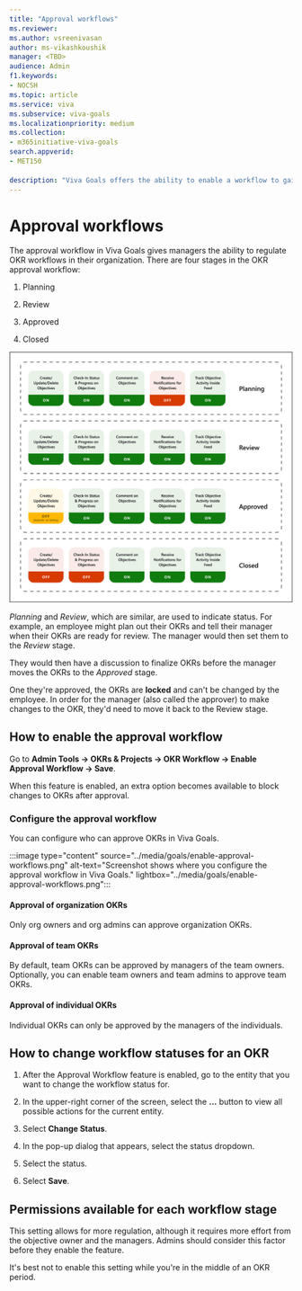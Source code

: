 ```yaml
---
title: "Approval workflows"
ms.reviewer: 
ms.author: vsreenivasan
author: ms-vikashkoushik
manager: <TBD>
audience: Admin
f1.keywords:
- NOCSH
ms.topic: article
ms.service: viva
ms.subservice: viva-goals
ms.localizationpriority: medium
ms.collection:  
- m365initiative-viva-goals
search.appverid:
- MET150

description: "Viva Goals offers the ability to enable a workflow to gain manager approval when setting OKRs."
---
```


# Approval workflows 

The approval workflow in Viva Goals gives managers the ability to regulate OKR workflows in their organization. There are four stages in the OKR approval workflow:

1. Planning

2. Review

3. Approved

4. Closed

![Chart shows the steps in each stage of OKR approval.](../media/goals/4/44/a.png)
   
*Planning* and *Review*, which are similar, are used to indicate status. For example, an employee might plan out their OKRs and tell their manager when their OKRs are ready for review. The manager would then set them to the *Review* stage.

They would then have a discussion to finalize OKRs before the manager moves the OKRs to the *Approved* stage.

One they're approved, the OKRs are **locked** and can't be changed by the employee. In order for the manager (also called the approver) to make changes to the OKR, they'd need to move it back to the Review stage. 

## How to enable the approval workflow

Go to **Admin Tools -> OKRs & Projects -> OKR Workflow -> Enable Approval Workflow -> Save**.

When this feature is enabled, an extra option becomes available to block changes to OKRs after approval.
   
### Configure the approval workflow 

You can configure who can approve OKRs in Viva Goals. 

:::image type="content" source="../media/goals/enable-approval-workflows.png" alt-text="Screenshot shows where you configure the approval workflow in Viva Goals." lightbox="../media/goals/enable-approval-workflows.png":::

#### Approval of organization OKRs 

Only org owners and org admins can approve organization OKRs. 

#### Approval of team OKRs 

By default, team OKRs can be approved by managers of the team owners. Optionally, you can enable team owners and team admins to approve team OKRs. 

#### Approval of individual OKRs 

Individual OKRs can only be approved by the managers of the individuals. 

## How to change workflow statuses for an OKR 
  
1. After the Approval Workflow feature is enabled, go to the entity that you want to change the workflow status for.
  
2. In the upper-right corner of the screen, select the **...** button to view all possible actions for the current entity.

3. Select **Change Status**.
    
4. In the pop-up dialog that appears, select the status dropdown.
   
5. Select the status.
 
6. Select **Save**.
  
## Permissions available for each workflow stage

This setting allows for more regulation, although it requires more effort from the objective owner and the managers. Admins should consider this factor before they enable the feature.

It's best not to enable this setting while you're in the middle of an OKR period.
